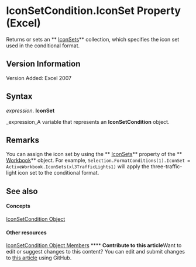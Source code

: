 
# IconSetCondition.IconSet Property (Excel)

Returns or sets an  ** [IconSets](2197741e-8139-0098-d194-610fa28fa6c8.md)** collection, which specifies the icon set used in the conditional format.


## Version Information

Version Added: Excel 2007 


## Syntax

 _expression_. **IconSet**

 _expression_A variable that represents an  **IconSetCondition** object.


## Remarks

You can assign the icon set by using the  ** [IconSets](c837d2a8-d21d-7432-a409-f49426368556.md)** property of the ** [Workbook](8c00aa60-c974-eed3-0812-3c9625eb0d4c.md)** object. For example, `Selection.FormatConditions(1).IconSet = ActiveWorkbook.IconSets(xl3TrafficLights1)` will apply the three-traffic-light icon set to the conditional format.


## See also


#### Concepts


 [IconSetCondition Object](e3c4ef69-4d95-87c9-5059-805775288e24.md)
#### Other resources


 [IconSetCondition Object Members](5ea20648-be46-7b8b-be31-368fc98329ab.md)
****   **Contribute to this article**Want to edit or suggest changes to this content? You can edit and submit changes to  [this article](https://github.com/jhershey00/VBA_Excel_Test/OpenXMLCon/articles/8e0529d5-1c15-744e-2391-7229bcbcd043.md) using GitHub.

